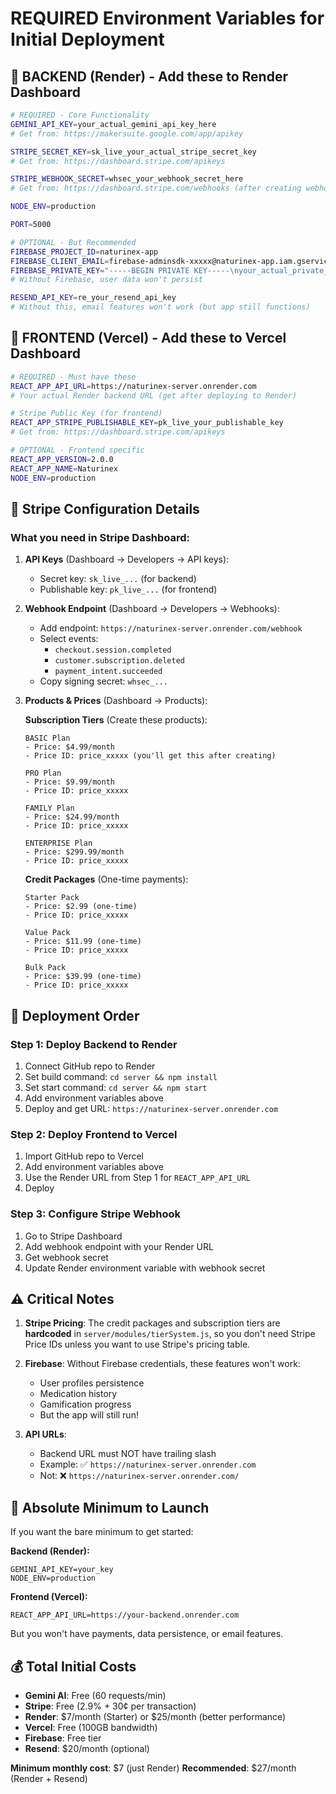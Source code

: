 # REQUIRED Environment Variables for Initial Deployment

## 🔴 BACKEND (Render) - Add these to Render Dashboard

```bash
# REQUIRED - Core Functionality
GEMINI_API_KEY=your_actual_gemini_api_key_here
# Get from: https://makersuite.google.com/app/apikey

STRIPE_SECRET_KEY=sk_live_your_actual_stripe_secret_key
# Get from: https://dashboard.stripe.com/apikeys

STRIPE_WEBHOOK_SECRET=whsec_your_webhook_secret_here
# Get from: https://dashboard.stripe.com/webhooks (after creating webhook)

NODE_ENV=production

PORT=5000

# OPTIONAL - But Recommended
FIREBASE_PROJECT_ID=naturinex-app
FIREBASE_CLIENT_EMAIL=firebase-adminsdk-xxxxx@naturinex-app.iam.gserviceaccount.com
FIREBASE_PRIVATE_KEY="-----BEGIN PRIVATE KEY-----\nyour_actual_private_key_here\n-----END PRIVATE KEY-----"
# Without Firebase, user data won't persist

RESEND_API_KEY=re_your_resend_api_key
# Without this, email features won't work (but app still functions)
```

## 🔵 FRONTEND (Vercel) - Add these to Vercel Dashboard

```bash
# REQUIRED - Must have these
REACT_APP_API_URL=https://naturinex-server.onrender.com
# Your actual Render backend URL (get after deploying to Render)

# Stripe Public Key (for frontend)
REACT_APP_STRIPE_PUBLISHABLE_KEY=pk_live_your_publishable_key
# Get from: https://dashboard.stripe.com/apikeys

# OPTIONAL - Frontend specific
REACT_APP_VERSION=2.0.0
REACT_APP_NAME=Naturinex
NODE_ENV=production
```

## 📝 Stripe Configuration Details

### What you need in Stripe Dashboard:

1. **API Keys** (Dashboard → Developers → API keys):
   - Secret key: `sk_live_...` (for backend)
   - Publishable key: `pk_live_...` (for frontend)

2. **Webhook Endpoint** (Dashboard → Developers → Webhooks):
   - Add endpoint: `https://naturinex-server.onrender.com/webhook`
   - Select events:
     - `checkout.session.completed`
     - `customer.subscription.deleted`
     - `payment_intent.succeeded`
   - Copy signing secret: `whsec_...`

3. **Products & Prices** (Dashboard → Products):
   
   **Subscription Tiers** (Create these products):
   ```
   BASIC Plan
   - Price: $4.99/month
   - Price ID: price_xxxxx (you'll get this after creating)
   
   PRO Plan  
   - Price: $9.99/month
   - Price ID: price_xxxxx
   
   FAMILY Plan
   - Price: $24.99/month
   - Price ID: price_xxxxx
   
   ENTERPRISE Plan
   - Price: $299.99/month
   - Price ID: price_xxxxx
   ```

   **Credit Packages** (One-time payments):
   ```
   Starter Pack
   - Price: $2.99 (one-time)
   - Price ID: price_xxxxx
   
   Value Pack
   - Price: $11.99 (one-time)
   - Price ID: price_xxxxx
   
   Bulk Pack
   - Price: $39.99 (one-time)
   - Price ID: price_xxxxx
   ```

## 🚀 Deployment Order

### Step 1: Deploy Backend to Render
1. Connect GitHub repo to Render
2. Set build command: `cd server && npm install`
3. Set start command: `cd server && npm start`
4. Add environment variables above
5. Deploy and get URL: `https://naturinex-server.onrender.com`

### Step 2: Deploy Frontend to Vercel
1. Import GitHub repo to Vercel
2. Add environment variables above
3. Use the Render URL from Step 1 for `REACT_APP_API_URL`
4. Deploy

### Step 3: Configure Stripe Webhook
1. Go to Stripe Dashboard
2. Add webhook endpoint with your Render URL
3. Get webhook secret
4. Update Render environment variable with webhook secret

## ⚠️ Critical Notes

1. **Stripe Pricing**: The credit packages and subscription tiers are **hardcoded** in `server/modules/tierSystem.js`, so you don't need Stripe Price IDs unless you want to use Stripe's pricing table.

2. **Firebase**: Without Firebase credentials, these features won't work:
   - User profiles persistence
   - Medication history
   - Gamification progress
   - But the app will still run!

3. **API URLs**: 
   - Backend URL must NOT have trailing slash
   - Example: ✅ `https://naturinex-server.onrender.com`
   - Not: ❌ `https://naturinex-server.onrender.com/`

## 🎯 Absolute Minimum to Launch

If you want the bare minimum to get started:

**Backend (Render):**
```
GEMINI_API_KEY=your_key
NODE_ENV=production
```

**Frontend (Vercel):**
```
REACT_APP_API_URL=https://your-backend.onrender.com
```

But you won't have payments, data persistence, or email features.

## 💰 Total Initial Costs

- **Gemini AI**: Free (60 requests/min)
- **Stripe**: Free (2.9% + 30¢ per transaction)
- **Render**: $7/month (Starter) or $25/month (better performance)
- **Vercel**: Free (100GB bandwidth)
- **Firebase**: Free tier
- **Resend**: $20/month (optional)

**Minimum monthly cost**: $7 (just Render)
**Recommended**: $27/month (Render + Resend)